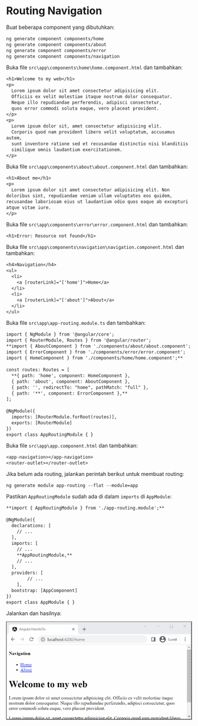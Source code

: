 # Routing Navigation

Buat beberapa component yang dibutuhkan:

```
ng generate component components/home
ng generate component components/about
ng generate component components/error
ng generate component components/navigation
```

Buka file `src\app\components\home\home.component.html` dan tambahkan:

```
<h1>Welcome to my web</h1>
<p>
  Lorem ipsum dolor sit amet consectetur adipisicing elit. 
  Officiis ex velit molestiae itaque nostrum dolor consequatur. 
  Neque illo repudiandae perferendis, adipisci consectetur, 
  quos error commodi soluta eaque, vero placeat provident.
</p>
<p>
  Lorem ipsum dolor sit, amet consectetur adipisicing elit. 
  Corporis quod nam provident libero velit voluptatum, accusamus autem, 
  sunt inventore ratione sed et recusandae distinctio nisi blanditiis 
  similique omnis laudantium exercitationem.
</p>
```

Buka file `src\app\components\about\about.component.html` dan tambahkan:

```
<h1>About me</h1>
<p>
  Lorem ipsum dolor sit amet consectetur adipisicing elit. Non doloribus sint, repudiandae veniam ullam voluptates eos quidem, recusandae laboriosam eius ut laudantium odio quos eaque ab excepturi atque vitae iure.
</p>
```

Buka file `src\app\components\error\error.component.html` dan tambahkan:

```
<h1>Error: Resource not found</h1>
```

Buka file `src\app\components\navigation\navigation.component.html` dan tambahkan:

```
<h4>Navigation</h4>
<ul>
  <li>
    <a [routerLink]="['home']">Home</a>
  </li>
  <li>
    <a [routerLink]="['about']">About</a>
  </li>
</ul>
```

Buka file `src\app\app-routing.module.ts` dan tambahkan:

```
import { NgModule } from '@angular/core';
import { RouterModule, Routes } from '@angular/router';
**import { AboutComponent } from './components/about/about.component';
import { ErrorComponent } from './components/error/error.component';
import { HomeComponent } from './components/home/home.component';**

const routes: Routes = [
  **{ path: 'home', component: HomeComponent },
  { path: 'about', component: AboutComponent },
  { path: '', redirectTo: "home", pathMatch: "full" },
  { path: '**', component: ErrorComponent },**
];

@NgModule({
  imports: [RouterModule.forRoot(routes)],
  exports: [RouterModule]
})
export class AppRoutingModule { }
```

Buka file `src\app\app.component.html` dan tambahkan:

```
<app-navigation></app-navigation>
<router-outlet></router-outlet>
```

Jika belum ada routing, jalankan perintah berikut untuk membuat routing:

```
ng generate module app-routing --flat --module=app
```

Pastikan `AppRoutingModule` sudah ada di dalam `imports` di `AppModule`:

```
**import { AppRoutingModule } from './app-routing.module';**

@NgModule({
  declarations: [
    // ...
  ],
  imports: [
    // ...
    **AppRoutingModule,**
    // ...
  ],
  providers: [
		// ...
	],
  bootstrap: [AppComponent]
})
export class AppModule { }
```

Jalankan dan hasilnya:

![Animation 7.gif](Routing%20Navigation%204c9c340a70ca4ce1bbbd42d717d7e968/Animation_7.gif)